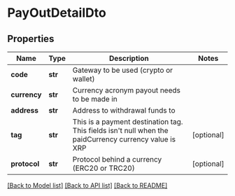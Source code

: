 # PayOutDetailDto

## Properties
Name | Type | Description | Notes
------------ | ------------- | ------------- | -------------
**code** | **str** | Gateway to be used (crypto or wallet) | 
**currency** | **str** | Currency acronym payout needs to be made in | 
**address** | **str** | Address to withdrawal funds to | 
**tag** | **str** | This is a payment destination tag. This fields isn&#x27;t null when the paidCurrency currency value is XRP | [optional] 
**protocol** | **str** | Protocol behind a currency (ERC20 or TRC20) | [optional] 

[[Back to Model list]](../README.md#documentation-for-models) [[Back to API list]](../README.md#documentation-for-api-endpoints) [[Back to README]](../README.md)

